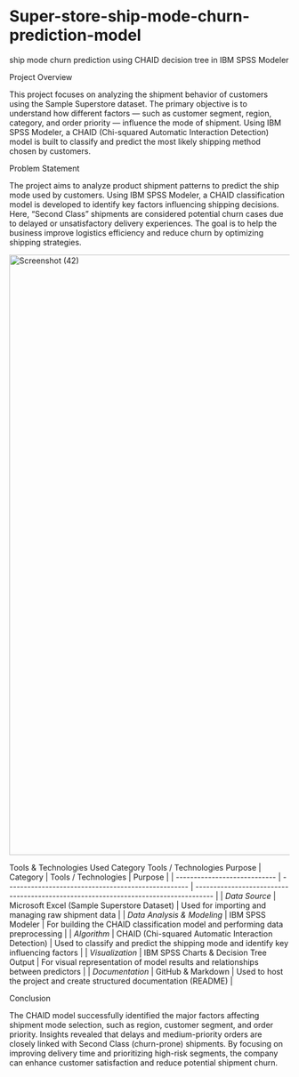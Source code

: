 # Super-store-ship-mode-churn-prediction-model
ship mode churn prediction using CHAID decision tree in IBM SPSS Modeler


Project Overview

This project focuses on analyzing the shipment behavior of customers using the Sample Superstore dataset. The primary objective is to understand how different factors — such as customer segment, region, category, and order priority — influence the mode of shipment. Using IBM SPSS Modeler, a CHAID (Chi-squared Automatic Interaction Detection) model is built to classify and predict the most likely shipping method chosen by customers.


Problem Statement

The project aims to analyze product shipment patterns to predict the ship mode used by customers. Using IBM SPSS Modeler, a CHAID classification model is developed to identify key factors influencing shipping decisions. Here, “Second Class” shipments are considered potential churn cases due to delayed or unsatisfactory delivery experiences. The goal is to help the business improve logistics efficiency and reduce churn by optimizing shipping strategies.

<img width="1920" height="1080" alt="Screenshot (42)" src="https://github.com/user-attachments/assets/3133977a-a662-4952-86bf-2a85c87c628d" />


Tools & Technologies Used Category Tools / Technologies Purpose
| Category                     | Tools / Technologies                                | Purpose                                                                             |
| ---------------------------- | --------------------------------------------------- | ----------------------------------------------------------------------------------- |
| *Data Source*              | Microsoft Excel (Sample Superstore Dataset)         | Used for importing and managing raw shipment data                                   |
| *Data Analysis & Modeling* | IBM SPSS Modeler                                    | For building the CHAID classification model and performing data preprocessing       |
| *Algorithm*                | CHAID (Chi-squared Automatic Interaction Detection) | Used to classify and predict the shipping mode and identify key influencing factors |
| *Visualization*            | IBM SPSS Charts & Decision Tree Output              | For visual representation of model results and relationships between predictors     |
| *Documentation*            | GitHub & Markdown                                   | Used to host the project and create structured documentation (README)               |

Conclusion

The CHAID model successfully identified the major factors affecting shipment mode selection, such as region, customer segment, and order priority. Insights revealed that delays and medium-priority orders are closely linked with Second Class (churn-prone) shipments. By focusing on improving delivery time and prioritizing high-risk segments, the company can enhance customer satisfaction and reduce potential shipment churn.
